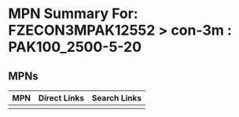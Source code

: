 



# MPN Summary For: FZECON3MPAK12552 > con-3m : PAK100_2500-5-20

## MPNs
  

|MPN|Direct Links|Search Links|
| :--- | :--- | :--- |
||||
